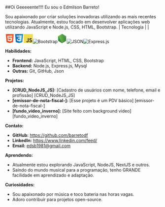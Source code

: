 ##Oi Geeeeente!!!! Eu sou o Edmilson Barreto!

Sou apaixonado por criar soluções inovadoras utilizando as mais recentes tecnologias. Atualmente, estou focado em desenvolver aplicações web utilizando JavaScript e Node.js, CSS, HTML, Bootstrap.
| Tecnologia | |

<img src="https://raw.githubusercontent.com/devicons/devicon/master/icons/html5/html5-original.svg" alt="html5" width="30" height="30"/><img src="https://raw.githubusercontent.com/devicons/devicon/master/icons/css3/css3-original.svg" alt="css3" width="30" height="30"/><img src="https://raw.githubusercontent.com/devicons/devicon/master/icons/javascript/javascript-original.svg" alt="javascript" width="30" height="30"/><img src="https://img.shields.io/badge/bootstrap-563D7C?style=flat-square" alt="Bootstrap" /><img src="https://raw.githubusercontent.com/devicons/devicon/master/icons/nodejs/nodejs-original.svg" alt="nodejs" width="30" height="30"/><img src="https://img.shields.io/badge/json-F0C27B?style=flat-square" alt="JSON" /><img src="https://img.shields.io/badge/express.js-49A9EA?style=flat-square" alt="Express.js" />

**Habilidades:**
* **Frontend:** JavaScript, HTML, CSS, Bootstrap
* **Backend:** Node.js, Express.js, Mysql
* **Outras:** Git, GitHub, Json

**Projetos:**

* **[CRUD_NodeJS_JS]:** [Cadastro de usuários com nome, telefone, email e profissão] [CRUD_NodeJS_JS]
* **[emissor-de-nota-fiscal-]:** [Esse projeto é um PDV básico] [emissor-de-nota-fiscal-]
* **[fundo_video_inverno]:** [Site feito com background video] [fundo_video_inverno]

**Contato:**
* **GitHub:** https://github.com/barretodf
* **LinkedIn:** https://www.linkedin.com/feed/
* **Email:** edsb1981@gmail.com

**Aprendendo:**
* Atualmente estou explorando JavaScript, NodeJS, NextJS e outros.
* Saindo do mundo musical para a programação, tenho GRANDE facilidade em aprendizado e adaptação.

**Curiosidades:**
* Sou apaixonado por música e toco bateria nas horas vagas.
* Adoro contribuir para projetos open-source.

